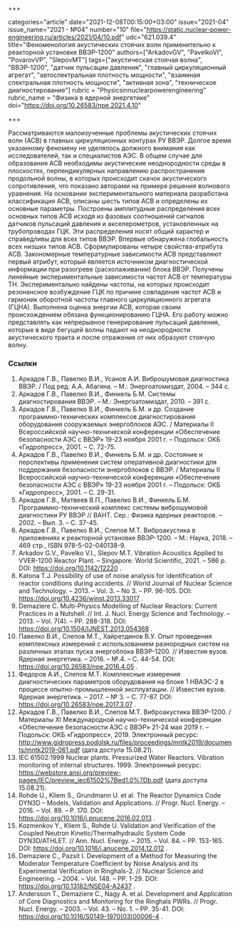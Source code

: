 +++

categories="article"
date="2021-12-08T00:15:00+03:00"
issue="2021-04"
issue_name="2021 - №04"
number="10"
file="https://static.nuclear-power-engineering.ru/articles/2021/04/10.pdf"
udc="621.039.4"
title="Феноменология акустических стоячих волн применительно к реакторной
установке ВВЭР-1200"
authors=["ArkadovGV", "PavelkoVI", "PovarovVP", "SlepovMT"]
tags=["акустическая стоячая волна", "ВВЭР-1200", "датчик пульсации давления", "главный циркуляционный агрегат", "автоспектральная плотность мощности", "взаимная спектральная плотность мощности", "активная зона", "техническое диагностирование"]
rubric = "Physicsinnuclearpowerengineering"
rubric_name = "Физика в ядерной энергетике"
doi="https://doi.org/10.26583/npe.2021.4.10"

+++

Рассматриваются малоизученные проблемы акустических стоячих волн (АСВ) в главных циркуляционных контурах РУ ВВЭР. Долгое время указанному феномену не уделялось должного внимания как исследователей, так и специалистов АЭС. В общем случае для образования АСВ необходимы акустические неоднородности среды в плоскостях, перпендикулярных направлению распространения продольной волны, в которых происходит скачок акустического сопротивления, что показано авторами на примере решения волнового уравнения. На основании экспериментального материала разработана классификация АСВ, описаны шесть типов АСВ и определены их основные параметры. Построены амплитудные распределения всех основных типов АСВ исходя из фазовых соотношений сигналов датчиков пульсаций давления и акселерометров, установленных на трубопроводах ГЦК. Эти распределения носят общий характер и справедливы для всех типов ВВЭР. Впервые обнаружена глобальность всех низших типов АСВ. Сформулированы четыре свойства-атрибута АСВ. Закономерные температурные зависимости АСВ представляют первый атрибут, который является источником диагностической информации при разогреве (расхолаживании) блока ВВЭР. Получены линейные экспериментальные зависимости частот АСВ от температуры ТН. Экспериментально найдены частоты, на которых происходит резонансное возбуждение ГЦК по причине совпадения частот АСВ и гармоник оборотной частоты главного циркуляционного агрегата (ГЦНА). Выполнена оценка энергии АСВ, которая своим происхождением обязана функционированию ГЦНА. Его работу можно представлять как непрерывное генерирование пульсаций давления, которые в виде бегущей волны падают на неоднородности акустического тракта и после отражения от них образуют стоячую волну.

### Ссылки

1. Аркадов Г.В., Павелко В.И., Усанов А.И. Виброшумовая диагностика ВВЭР. / Под ред. А.А. Абагяна. – М.: Энергоатомиздат, 2004. – 344 с.
2. Аркадов Г.В., Павелко В.И., Финкель Б.М. Системы диагностирования ВВЭР. – М.: Энергоатомиздат, 2010. – 391 с.
3. Аркадов Г.В., Павелко В.И., Финкель Б.М. и др. Создание программно-технических комплексов диагностирования оборудования сооружаемых энергоблоков АЭС. / Материалы II Всероссийской научно-технической конференции «Обеспечение безопасности АЭС с ВВЭР» 19-23 ноября 2001 г. – Подольск: ОКБ «Гидропресс», 2001. – С. 72-75.
4. Аркадов Г.В., Павелко В.И., Финкель Б.М. и др. Состояние и перспективы применения систем оперативной диагностики для поддержания безопасности энергоблоков с ВВЭР. / Материалы II Всероссийской научно-технической конференции «Обеспечение безопасности АЭС с ВВЭР» 19-23 ноября 2001 г. – Подольск: ОКБ «Гидропресс», 2001. – С. 29-31.
5. Аркадов Г.В., Матвеев В.П., Павелко В.И., Финкель Б.М. Программно-технический комплекс системы виброшумовой диагностики РУ ВВЭР // ВАНТ. Сер.: Физика ядерных реакторов. – 2002. – Вып. 3. – С. 37-45.
6. Аркадов Г.В., Павелко В.И., Слепов М.Т. Виброакустика в приложениях к реакторной установке ВВЭР-1200. – М.: Наука, 2018. – 469 стр., ISBN 978-5-02-040138-9.
7. Arkadov G.V., Pavelko V.I., Slepov M.T. Vibration Acoustics Applied to VVER-1200 Reactor Plant. – Singapore: World Scientific, 2021. – 586 p. DOI: https://doi.org/10.1142/12220 .
8. Katona T.J. Possibility of use of noise analysis for identification of reactor conditions during accidents. // World Journal of Nuclear Science and Technology. – 2013. – Vol. 3. – No 3. – PP. 96-105. DOI: https://doi.org/10.4236/wjnst.2013.33017 .
9. Demaziere C. Multi-Physics Modelling of Nuclear Reactors: Current Practices in a Nutshell. // Int. J. Nucl. Energy Science and Technology. – 2013. – Vol. 7(4). – PP. 288-318. DOI: https://doi.org/10.1504/IJNEST.2013.054368 .
10. Павелко В.И., Слепов М.Т., Хайретдинов В.У. Опыт проведения комплексных измерений с использованием разнородных систем на различных этапах пуска энергоблока ВВЭР-1200. // Известия вузов. Ядерная энергетика. – 2016. – №.4. – С. 44-54. DOI: https://doi.org/10.26583/npe.2016.4.05 .
11. Федоров А.И., Слепов М.Т. Комплексные измерения диагностических параметров оборудования на блоке 1 НВАЭС-2 в процессе опытно-промышленной эксплуатации. // Известия вузов. Ядерная энергетика. – 2017. – № 3. – С. 77-87. DOI: https://doi.org/10.26583/npe.2017.3.07 .
12. Аркадов Г.В., Павелко В.И., Слепов М.Т. Виброакустика ВВЭР-1200. / Материалы XI Международной научно-технической конференции «Обеспечение безопасности АЭС с ВВЭР» 21-24 мая 2019 г. – Подольск: ОКБ «Гидропресс», 2019. Электронный ресурс: http://www.gidropress.podolsk.ru/files/proceedings/mntk2019/documents/mntk2019-061.pdf (дата доступа 15.08.21).
13. IEC 61502:1999 Nuclear plants. Pressurized Water Reactors. Vibration monitoring of internal structures. 1999. Электронный ресурс: https://webstore.ansi.org/preview-pages/IEC/preview_iec61502%7Bed1.0%7Db.pdf (дата доступа 15.08.21).
14. Rohde U., Kliem S., Grundmann U. et al. The Reactor Dynamics Code DYN3D – Models, Validation and Applications. // Progr. Nucl. Energy. – 2016. – Vol. 89. – P. 170. DOI: https://doi.org/10.1016/j.pnucene.2016.02.013 .
15. Kozmenkov Y., Kliem S., Rohde U. Validation and Verification of the Coupled Neutron Kinetic/Thermalhydraulic System Code DYN3D/ATHLET. // Ann. Nucl. Energy. – 2015. – Vol. 84. – PP. 153-165. DOI: https://doi.org/10.1016/j.anucene.2014.12.012 .
16. Demaziere C., Pazsit I. Development of a Method for Measuring the Moderator Temperature Coefficient by Noise Analysis and its Experimental Verification in Ringhals-2. // Nuclear Science and Engineering. – 2004. – Vol. 148. – PP. 1-29. DOI: https://doi.org/10.13182/NSE04-A2437 .
17. Andersson T., Demaziere C., Nagy A. et al. Development and Application of Core Diagnostics and Monitoring for the Ringhals PWRs. // Progr. Nucl. Energy. – 2003. – Vol. 43. – No. 1. – PP. 35-41. DOI: https://doi.org/10.1016/S0149-1970(03)00006-4 .
